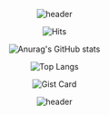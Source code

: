 <div align="center">  
  
![header](https://capsule-render.vercel.app/api?type=waving&color=timeGradient&height=200&text=Minjae%20Kim&fontAlignY=40)

![Hits](https://hits.seeyoufarm.com/api/count/incr/badge.svg?url=https%3A%2F%2Fgithub.com%2Fminjae9610%2Fminjae9610&count_bg=%2356C600&title_bg=%23000000&icon=github.svg&icon_color=%23FFFFFF&title=hits&edge_flat=false)

![Anurag's GitHub stats](https://github-readme-stats.vercel.app/api?username=minjae9610&show_icons=true&theme=gotham&locale=kr)

![Top Langs](https://github-readme-stats.vercel.app/api/top-langs/?username=minjae9610&langs_count=10&layout=donut&theme=gotham&locale=kr)

![Gist Card](https://github-readme-stats.vercel.app/api/gist?id=b4c5290baa33ae86d9fd2b0a1cec2168&theme=gotham&locale=kr)

![header](https://capsule-render.vercel.app/api?type=waving&color=timeGradient&section=footer)

</div>
